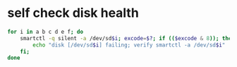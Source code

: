 # self check disk health

```sh
for i in a b c d e f; do
	smartctl -q silent -a /dev/sd$i; excode=$?; if (($excode & 8)); then
		echo "disk [/dev/sd$i] failing; verify smartctl -a /dev/sd$i"
	fi;
done
```
